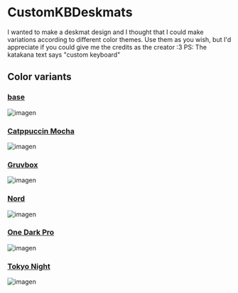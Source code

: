 # CustomKBDeskmats
I wanted to make a deskmat design and I thought that I could make variations according to different color themes. Use them as you wish, but I'd appreciate if you could give me the credits as the creator :3
PS: The katakana text says "custom keyboard"

## Color variants

### [base](https://github.com/JhonatanFerrer/CustomKBDeskmats/blob/main/base.png)
![imagen](https://github.com/JhonatanFerrer/CustomKBDeskmats/assets/111335841/8b0db913-5b2e-43ea-af25-d3a54cce18d9)

### [Catppuccin Mocha](https://github.com/JhonatanFerrer/CustomKBDeskmats/blob/main/Catpuccin_Mocha.png)
![imagen](https://github.com/JhonatanFerrer/CustomKBDeskmats/assets/111335841/2a9b2b1a-3ad9-4535-a69b-78ef6a051753)

### [Gruvbox](https://github.com/JhonatanFerrer/CustomKBDeskmats/blob/main/Gruvbox.png)
![imagen](https://github.com/JhonatanFerrer/CustomKBDeskmats/assets/111335841/9c7201d2-9470-45c2-accb-577391737098)

### [Nord](https://github.com/JhonatanFerrer/CustomKBDeskmats/blob/main/Nord.png)
![imagen](https://github.com/JhonatanFerrer/CustomKBDeskmats/assets/111335841/a896fdf2-3b31-4b46-b1e3-f6bdfd08ebc7)

### [One Dark Pro](https://github.com/JhonatanFerrer/CustomKBDeskmats/blob/main/OneDarkPro.png)
![imagen](https://github.com/JhonatanFerrer/CustomKBDeskmats/assets/111335841/81fdc651-c705-44a4-81c8-2bdaac900eac)

### [Tokyo Night](https://github.com/JhonatanFerrer/CustomKBDeskmats/blob/main/TokyoNight.png)
![imagen](https://github.com/JhonatanFerrer/CustomKBDeskmats/assets/111335841/16763979-d603-42f1-be27-0f8dff524ffb)

